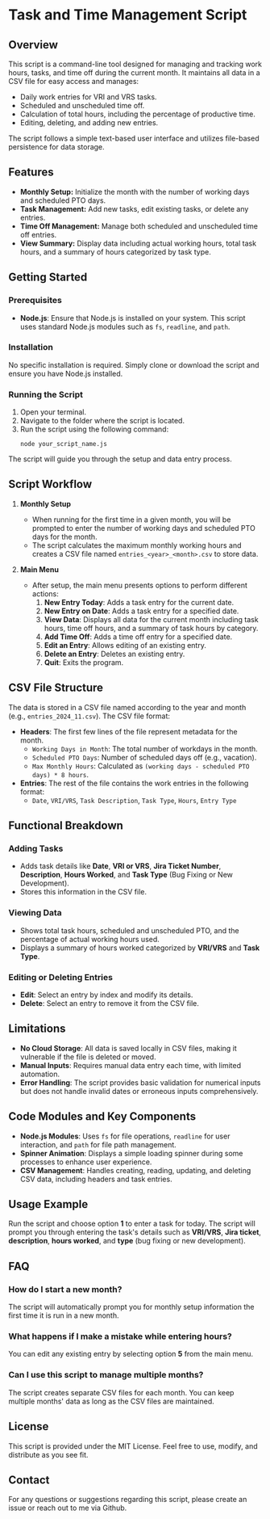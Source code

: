 # Task and Time Management Script

## Overview

This script is a command-line tool designed for managing and tracking work hours, tasks, and time off during the current month. It maintains all data in a CSV file for easy access and manages:

- Daily work entries for VRI and VRS tasks.
- Scheduled and unscheduled time off.
- Calculation of total hours, including the percentage of productive time.
- Editing, deleting, and adding new entries.

The script follows a simple text-based user interface and utilizes file-based persistence for data storage.

## Features

- **Monthly Setup:** Initialize the month with the number of working days and scheduled PTO days.
- **Task Management:** Add new tasks, edit existing tasks, or delete any entries.
- **Time Off Management:** Manage both scheduled and unscheduled time off entries.
- **View Summary:** Display data including actual working hours, total task hours, and a summary of hours categorized by task type.

## Getting Started

### Prerequisites
- **Node.js**: Ensure that Node.js is installed on your system. This script uses standard Node.js modules such as `fs`, `readline`, and `path`.

### Installation
No specific installation is required. Simply clone or download the script and ensure you have Node.js installed.

### Running the Script
1. Open your terminal.
2. Navigate to the folder where the script is located.
3. Run the script using the following command:
   ```
   node your_script_name.js
   ```

The script will guide you through the setup and data entry process.

## Script Workflow

1. **Monthly Setup**
   - When running for the first time in a given month, you will be prompted to enter the number of working days and scheduled PTO days for the month.
   - The script calculates the maximum monthly working hours and creates a CSV file named `entries_<year>_<month>.csv` to store data.

2. **Main Menu**
   - After setup, the main menu presents options to perform different actions:
     1. **New Entry Today**: Adds a task entry for the current date.
     2. **New Entry on Date**: Adds a task entry for a specified date.
     3. **View Data**: Displays all data for the current month including task hours, time off hours, and a summary of task hours by category.
     4. **Add Time Off**: Adds a time off entry for a specified date.
     5. **Edit an Entry**: Allows editing of an existing entry.
     6. **Delete an Entry**: Deletes an existing entry.
     7. **Quit**: Exits the program.

## CSV File Structure
The data is stored in a CSV file named according to the year and month (e.g., `entries_2024_11.csv`). The CSV file format:

- **Headers**: The first few lines of the file represent metadata for the month.
  - `Working Days in Month`: The total number of workdays in the month.
  - `Scheduled PTO Days`: Number of scheduled days off (e.g., vacation).
  - `Max Monthly Hours`: Calculated as `(working days - scheduled PTO days) * 8 hours`.
- **Entries**: The rest of the file contains the work entries in the following format:
  - `Date`, `VRI/VRS`, `Task Description`, `Task Type`, `Hours`, `Entry Type`

## Functional Breakdown

### Adding Tasks
- Adds task details like **Date**, **VRI or VRS**, **Jira Ticket Number**, **Description**, **Hours Worked**, and **Task Type** (Bug Fixing or New Development).
- Stores this information in the CSV file.

### Viewing Data
- Shows total task hours, scheduled and unscheduled PTO, and the percentage of actual working hours used.
- Displays a summary of hours worked categorized by **VRI/VRS** and **Task Type**.

### Editing or Deleting Entries
- **Edit**: Select an entry by index and modify its details.
- **Delete**: Select an entry to remove it from the CSV file.

## Limitations
- **No Cloud Storage**: All data is saved locally in CSV files, making it vulnerable if the file is deleted or moved.
- **Manual Inputs**: Requires manual data entry each time, with limited automation.
- **Error Handling**: The script provides basic validation for numerical inputs but does not handle invalid dates or erroneous inputs comprehensively.

## Code Modules and Key Components
- **Node.js Modules**: Uses `fs` for file operations, `readline` for user interaction, and `path` for file path management.
- **Spinner Animation**: Displays a simple loading spinner during some processes to enhance user experience.
- **CSV Management**: Handles creating, reading, updating, and deleting CSV data, including headers and task entries.

## Usage Example
Run the script and choose option **1** to enter a task for today. The script will prompt you through entering the task's details such as **VRI/VRS**, **Jira ticket**, **description**, **hours worked**, and **type** (bug fixing or new development).

## FAQ

### How do I start a new month?
The script will automatically prompt you for monthly setup information the first time it is run in a new month.

### What happens if I make a mistake while entering hours?
You can edit any existing entry by selecting option **5** from the main menu.

### Can I use this script to manage multiple months?
The script creates separate CSV files for each month. You can keep multiple months' data as long as the CSV files are maintained.

## License
This script is provided under the MIT License. Feel free to use, modify, and distribute as you see fit.

## Contact
For any questions or suggestions regarding this script, please create an issue or reach out to me via Github.
